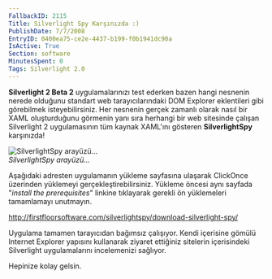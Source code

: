 ```yaml
---
FallbackID: 2115
Title: Silverlight Spy Karşınızda :)
PublishDate: 7/7/2008
EntryID: 0400ea75-ce2e-4437-b199-f0b1941dc90a
IsActive: True
Section: software
MinutesSpent: 0
Tags: Silverlight 2.0
---
```

**Silverlight 2 Beta 2** uygulamalarınızı test ederken bazen hangi
nesnenin nerede olduğunu standart web tarayıcılarındaki DOM Explorer
eklentileri gibi görebilmek isteyebilirsiniz. Her nesnenin gerçek
zamanlı olarak nasıl bir XAML oluşturduğunu görmenin yanı sıra herhangi
bir web sitesinde çalışan Silverlight 2 uygulamasının tüm kaynak
XAML'ını gösteren **SilverlightSpy** karşınızda!

![SilverlightSpy
arayüzü...](http://cdn.daron.yondem.com/assets/2115/06072008_1.png)\
*SilverlightSpy arayüzü...*

Aşağıdaki adresten uygulamanın yükleme sayfasına ulaşarak ClickOnce
üzerinden yüklemeyi gerçekleştirebilirsiniz. Yükleme öncesi aynı sayfada
"*install the prerequisites*" linkine tıklayarak gerekli ön yüklemeleri
tamamlamayı unutmayın.

<http://firstfloorsoftware.com/silverlightspy/download-silverlight-spy/>

Uygulama tamamen tarayıcıdan bağımsız çalışıyor. Kendi içerisine gömülü
Internet Explorer yapısını kullanarak ziyaret ettiğiniz sitelerin
içerisindeki Silverlight uygulamalarını incelemenizi sağlıyor.

Hepinize kolay gelsin.


